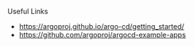 Useful Links
- https://argoproj.github.io/argo-cd/getting_started/
- https://github.com/argoproj/argocd-example-apps
